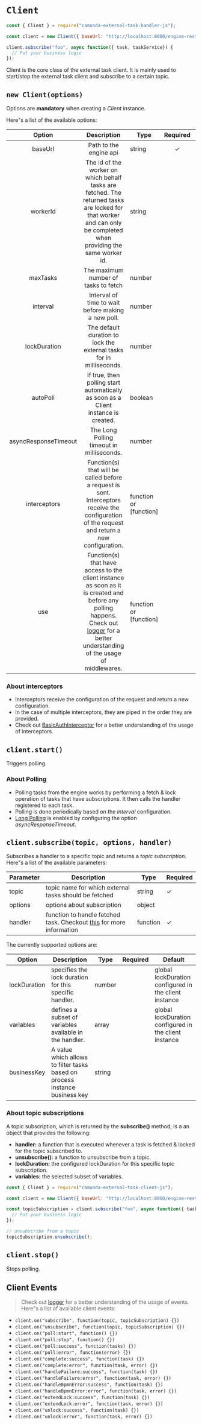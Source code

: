 # `Client`

```js
const { Client } = require("camunda-external-task-handler-js");

const client = new Client({ baseUrl: "http://localhost:8080/engine-rest" });

client.subscribe("foo", async function({ task, taskService}) {
  // Put your business logic
});
```

Client is the core class of the external task client.
It is mainly used to start/stop the external task client and subscribe to a certain topic.

## `new Client(options)`

Options are **mandatory** when creating a _Client_ instance.

Here"s a list of the available options:

| Option | Description | Type | Required | Default |
|:--------------------:|:--------------------------------------------------------------------------------------------------------------------------------------------------------------------------------------------------------:|------------------------|:--------:|:----------------:|
| baseUrl | Path to the engine api | string | ✓ |  |
| workerId | The id of the worker on which behalf tasks are fetched. The returned tasks are locked for that worker and can only be completed when providing the same worker id. | string |  | "some-random-id" |
| maxTasks | The maximum number of tasks to fetch | number |  | 10 |
| interval | Interval of time to wait before making a new poll. | number |  | 300 |
| lockDuration | The default duration to lock the external tasks for in milliseconds. | number |  | 50000 |
| autoPoll | If true, then polling start automatically as soon as a Client instance is created. | boolean |  | true |
| asyncResponseTimeout | The Long Polling timeout in milliseconds. | number |  |  |
| interceptors | Function(s) that will be called before a request is sent. Interceptors receive the configuration of the request and return a new configuration. | function or [function] |  |  |
| use | Function(s) that have access to the client instance as soon as it is created and before any polling happens.  Check out [logger](/lib/logger.js) for a better understanding of the usage of middlewares. | function or [function] |  |  |

### About interceptors

* Interceptors receive the configuration of the request and return a new configuration.
* In the case of multiple interceptors, they are piped in the order they are provided.
* Check out [BasicAuthInterceptor](/lib/BasicAuthInterceptor.js) for a better understanding of the usage of interceptors.

## `client.start()`

Triggers polling.

### About Polling

* Polling tasks from the engine works by performing a fetch & lock operation of tasks that have subscriptions. It then calls the handler registered to each task.
* Polling is done periodically based on the _interval_ configuration.
* [Long Polling](https://docs.camunda.org/manual/latest/user-guide/process-engine/external-tasks/#long-polling-to-fetch-and-lock-external-tasks) is enabled by configuring the option _asyncResponseTimeout_.

## `client.subscribe(topic, options, handler)`

Subscribes a handler to a specific topic and returns a _topic subscription_.
Here"s a list of the available parameters:

| Parameter | Description                                           | Type     | Required |
| --------- | ----------------------------------------------------- | -------- | -------- |
| topic     | topic name for which external tasks should be fetched | string   | ✓        |
| options   | options about subscription                            | object   |          |
| handler   | function to handle fetched task. Checkout [this](/docs/handler.md) for more information               | function | ✓        |

The currently supported options are:

| Option       | Description                                                                         | Type   | Required | Default                                               |
|--------------|-------------------------------------------------------------------------------------|--------|----------|-------------------------------------------------------|
| lockDuration | specifies the lock duration for this specific handler.                              | number |          | global lockDuration configured in the client instance |
| variables    | defines a subset of variables available in the handler.                             | array  |          | global lockDuration configured in the client instance |
| businessKey  | A value which allows to filter tasks based on process instance business key         | string |          |                                                       |


### About topic subscriptions

A topic subscription, which is returned by the **subscribe()** method, is a an object that provides the following:

* **handler:** a function that is executed whenever a task is fetched & locked for the topic subscribed to.
* **unsubscribe():** a function to unsubscribe from a topic.
* **lockDuration:** the configured lockDuration for this specific topic subscription.
* **variables:** the selected subset of variables.

```js
const { Client } = require("camunda-external-task-client-js");

const client = new Client({ baseUrl: "http://localhost:8080/engine-rest" });

const topicSubscription = client.subscribe("foo", async function({ task, taskService}) {
  // Put your business logic
});

// unsubscribe from a topic
topicSubscription.unsubscribe();
```

## `client.stop()`

Stops polling.

## Client Events

> Check out [logger](/lib/logger.js) for a better understanding of the usage of events.
> Here"s a list of available client events:

* `client.on("subscribe", function(topic, topicSubscription) {})`
* `client.on("unsubscribe", function(topic, topicSubscription) {})`
* `client.on("poll:start", function() {})`
* `client.on("poll:stop", function() {})`
* `client.on("poll:success", function(tasks) {})`
* `client.on("poll:error", function(error) {})`
* `client.on("complete:success", function(task) {})`
* `client.on("complete:error", function(task, error) {})`
* `client.on("handleFailure:success", function(task) {})`
* `client.on("handleFailure:error", function(task, error) {})`
* `client.on("handleBpmnError:success", function(task) {})`
* `client.on("handleBpmnError:error", function(task, error) {})`
* `client.on("extendLock:success", function(task) {})`
* `client.on("extendLock:error", function(task, error) {})`
* `client.on("unlock:success", function(task) {})`
* `client.on("unlock:error", function(task, error) {})`
